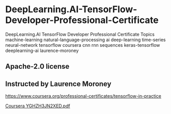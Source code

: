 # DeepLearning.AI-TensorFlow-Developer-Professional-Certificate
DeepLearning.AI TensorFlow Developer Professional Certificate  Topics machine-learning natural-language-processing ai deep-learning time-series neural-network tensorflow coursera cnn rnn sequences keras-tensorflow deeplearning-ai laurence-moroney

Apache-2.0 license
---------------------------------------------------------------------------------------------------------------------------------------------------------------------------
Instructed by  Laurence Moroney
---------------------------------------------------------------------------------------------------------------------------------------------------------------------------
https://www.coursera.org/professional-certificates/tensorflow-in-practice



[Coursera YGHZH3JN2XED.pdf](https://github.com/FegElysium45/DeepLearning.AI-TensorFlow-Developer-Professional-Certificate/files/13792998/Coursera.YGHZH3JN2XED.pdf)
